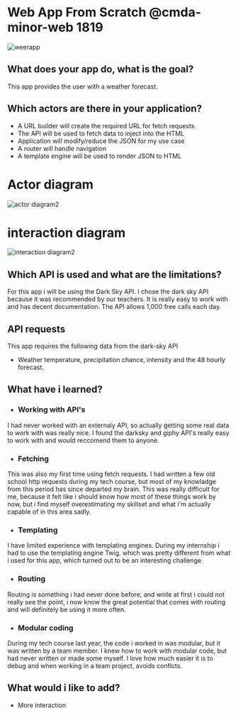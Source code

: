 # Web App From Scratch @cmda-minor-web 1819
![weerapp](https://user-images.githubusercontent.com/43436118/81806807-473d2080-951d-11ea-99f5-16675dbe9594.PNG)

## What does your app do, what is the goal?
This app provides the user with a weather forecast.

## Which actors are there in your application?
* A URL builder will create the required URL for fetch requests
* The API will be used to fetch data to inject into the HTML
* Application will modify/reduce the JSON for my use case
* A router will handle navigation
* A template engine will be used to render JSON to HTML

# Actor diagram
![actor diagram2](https://user-images.githubusercontent.com/43436118/75547598-88985680-5a2b-11ea-97a5-8a0063acee79.png)


# interaction diagram
![interaction diagram2](https://user-images.githubusercontent.com/43436118/75524196-b7073900-5a0d-11ea-8b0f-b720e60e5051.png)


## Which API is used and what are the limitations?
For this app i will be using the Dark Sky API. I chose the dark sky API because it was recommended by our teachers. It is really easy to work with and has decent documentation. The API allows 1,000 free calls each day.

## API requests
This app requires the following data from the dark-sky API

- Weather temperature, precipitation chance, intensity and the 48 hourly forecast.

## What have i learned?
- ### Working with API's
I had never worked with an externaly API, so actually getting some real data to work with was really nice. I found the darksky and giphy API's really easy to work with and would reccomend them to anyone. 

- ### Fetching
This was also my first time using fetch requests. I had written a few old school http requests during my tech course, but most of my knowladge from this period has since departed my brain. This was really difficult for me, because it felt like i should know how most of these things work by now, but i find myself overestimating my skillset and what i'm actually capable of in this area sadly.

- ### Templating
I have limited experience with templating engines. During my internship i had to use the templating engine Twig, which was pretty different from what i used for this app, which turned out to be an interesting challenge. 

- ### Routing
Routing is something i had never done before, and wnile at first i could not really see the point, i now know the great potential that comes with routing and will definitely be using it more often. 

- ### Modular coding
During my tech course last year, the code i worked in was modular, but it was written by a team member. I knew how to work with modular code, but had never written or made some myself. I love how much easier it is to debug and when working in a team project, avoids conflcts.

## What would i like to add?
- More interaction

